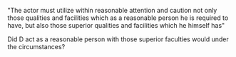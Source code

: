 "The actor must utilize within reasonable attention and caution not only those qualities and facilities which as a reasonable person he is required to have, but also those superior qualities and facilities which he himself has"

Did D act as a reasonable person with those superior faculties would under the circumstances?